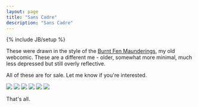 ```yaml
---
layout: page
title: "Sans Cadre"
description: "Sans Cadre"
---
```

{% include JB/setup %}

These were drawn in the style of the [Burnt Fen Maunderings](https://burntfen.com/comic), my old webcomic. These are a different me - older, somewhat more minimal, much less depressed but still overly reflective.

All of these are for sale. Let me know if you're interested.

<img class="art" src="{{ site.url}}/assets/img/art/1.jpg" />
<img class="art" src="{{ site.url}}/assets/img/art/2.jpg" />
<img class="art" src="{{ site.url}}/assets/img/art/3.jpg" />
<img class="art" src="{{ site.url}}/assets/img/art/4.jpg" />
<img class="art" src="{{ site.url}}/assets/img/art/5.jpg" />
<img class="art" src="{{ site.url}}/assets/img/art/6.jpg" />

That's all.
